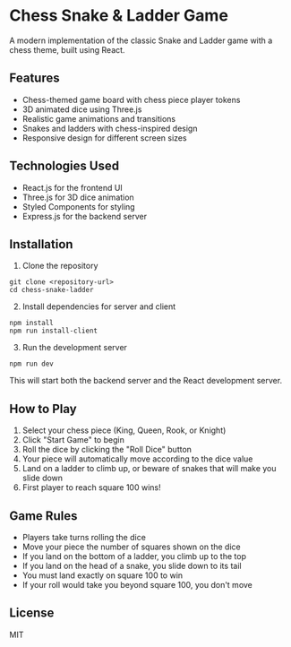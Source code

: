 # Chess Snake & Ladder Game

A modern implementation of the classic Snake and Ladder game with a chess theme, built using React.

## Features

- Chess-themed game board with chess piece player tokens
- 3D animated dice using Three.js
- Realistic game animations and transitions
- Snakes and ladders with chess-inspired design
- Responsive design for different screen sizes

## Technologies Used

- React.js for the frontend UI
- Three.js for 3D dice animation
- Styled Components for styling
- Express.js for the backend server

## Installation

1. Clone the repository
```
git clone <repository-url>
cd chess-snake-ladder
```

2. Install dependencies for server and client
```
npm install
npm run install-client
```

3. Run the development server
```
npm run dev
```

This will start both the backend server and the React development server.

## How to Play

1. Select your chess piece (King, Queen, Rook, or Knight)
2. Click "Start Game" to begin
3. Roll the dice by clicking the "Roll Dice" button
4. Your piece will automatically move according to the dice value
5. Land on a ladder to climb up, or beware of snakes that will make you slide down
6. First player to reach square 100 wins!

## Game Rules

- Players take turns rolling the dice
- Move your piece the number of squares shown on the dice
- If you land on the bottom of a ladder, you climb up to the top
- If you land on the head of a snake, you slide down to its tail
- You must land exactly on square 100 to win
- If your roll would take you beyond square 100, you don't move

## License

MIT